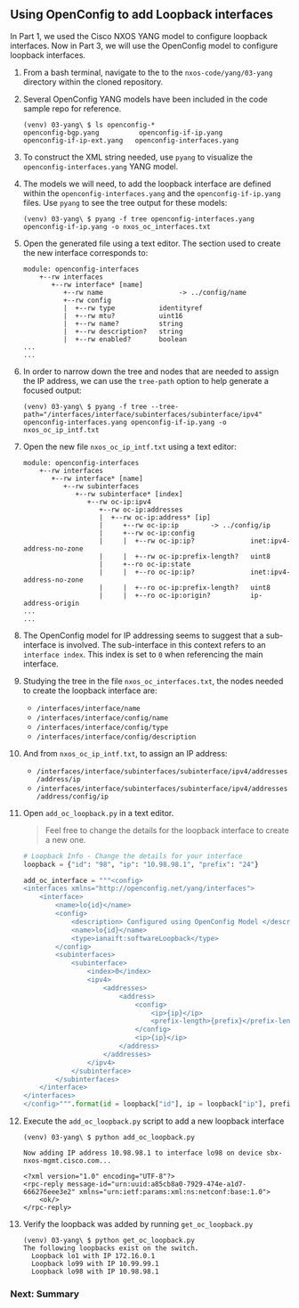 ## Using OpenConfig to add Loopback interfaces

In Part 1, we used the Cisco NXOS YANG model to configure loopback interfaces. Now in Part 3, we will use the OpenConfig model to configure loopback interfaces.

1. From a bash terminal, navigate to the to the `nxos-code/yang/03-yang` directory within the cloned repository.
1. Several OpenConfig YANG models have been included in the code sample repo for reference.  

    ```shell
    (venv) 03-yang\ $ ls openconfig-*
    openconfig-bgp.yang	         openconfig-if-ip.yang
    openconfig-if-ip-ext.yang   openconfig-interfaces.yang
    ```

1. To construct the XML string needed, use `pyang` to visualize the `openconfig-interfaces.yang` YANG model.
1. The models we will need, to add the loopback interface are defined within the `openconfig-interfaces.yang` and the `openconfig-if-ip.yang` files. Use `pyang` to see the tree output for these models:

    ```
    (venv) 03-yang\ $ pyang -f tree openconfig-interfaces.yang openconfig-if-ip.yang -o nxos_oc_interfaces.txt
    ```

1. Open the generated file using a text editor. The section used to create the new interface corresponds to:

    ``` shell
    module: openconfig-interfaces
        +--rw interfaces
           +--rw interface* [name]
              +--rw name                   -> ../config/name
              +--rw config
              |  +--rw type           identityref
              |  +--rw mtu?           uint16
              |  +--rw name?          string
              |  +--rw description?   string
              |  +--rw enabled?       boolean
    ...
    ...
    ```

1. In order to narrow down the tree and nodes that are needed to assign the IP address, we can use the `tree-path` option to help generate a focused output:

    ```
    (venv) 03-yang\ $ pyang -f tree --tree-path="/interfaces/interface/subinterfaces/subinterface/ipv4" openconfig-interfaces.yang openconfig-if-ip.yang -o nxos_oc_ip_intf.txt
    ```

1. Open the new file `nxos_oc_ip_intf.txt` using a text editor:

    ``` shell
    module: openconfig-interfaces
        +--rw interfaces
           +--rw interface* [name]
              +--rw subinterfaces
                 +--rw subinterface* [index]
                    +--rw oc-ip:ipv4
                       +--rw oc-ip:addresses
                       |  +--rw oc-ip:address* [ip]
                       |     +--rw oc-ip:ip        -> ../config/ip
                       |     +--rw oc-ip:config
                       |     |  +--rw oc-ip:ip?              inet:ipv4-address-no-zone
                       |     |  +--rw oc-ip:prefix-length?   uint8
                       |     +--ro oc-ip:state
                       |     |  +--ro oc-ip:ip?              inet:ipv4-address-no-zone
                       |     |  +--ro oc-ip:prefix-length?   uint8
                       |     |  +--ro oc-ip:origin?          ip-address-origin
    ...
    ...
    ```

1. The OpenConfig model for IP addressing seems to suggest that a sub-interface is involved. The sub-interface in this context refers to an `interface index`. This index is set to `0` when referencing the main interface.
1. Studying the tree in the file `nxos_oc_interfaces.txt`, the nodes needed to create the loopback interface are:
    * `/interfaces/interface/name`
    * `/interfaces/interface/config/name`
    * `/interfaces/interface/config/type`
    * `/interfaces/interface/config/description`
1. And from `nxos_oc_ip_intf.txt`, to assign an IP address:
    * `/interfaces/interface/subinterfaces/subinterface/ipv4/addresses/address/ip`
    * `/interfaces/interface/subinterfaces/subinterface/ipv4/addresses/address/config/ip`
1. Open `add_oc_loopback.py` in a text editor.
    > Feel free to change the details for the loopback interface to create a new one. 
    
    ```python
    # Loopback Info - Change the details for your interface
    loopback = {"id": "98", "ip": "10.98.98.1", "prefix": "24"}
    
    add_oc_interface = """<config>
    <interfaces xmlns="http://openconfig.net/yang/interfaces">
        <interface>
            <name>lo{id}</name>
            <config>
                <description> Configured using OpenConfig Model </description>
                <name>lo{id}</name>
                <type>ianaift:softwareLoopback</type>
            </config>
            <subinterfaces>
                <subinterface>
                    <index>0</index>
                    <ipv4>
                        <addresses>
                            <address>
                                <config>
                                    <ip>{ip}</ip>
                                    <prefix-length>{prefix}</prefix-length>
                                </config>
                                <ip>{ip}</ip>
                            </address>
                        </addresses>
                    </ipv4>
                </subinterface>
            </subinterfaces>
        </interface>
    </interfaces>
    </config>""".format(id = loopback["id"], ip = loopback["ip"], prefix = loopback["prefix"])
    ```

1. Execute the `add_oc_loopback.py` script to add a new loopback interface

    ```
    (venv) 03-yang\ $ python add_oc_loopback.py
    
    Now adding IP address 10.98.98.1 to interface lo98 on device sbx-nxos-mgmt.cisco.com...
    
    <?xml version="1.0" encoding="UTF-8"?>
    <rpc-reply message-id="urn:uuid:a85cb8a0-7929-474e-a1d7-666276eee3e2" xmlns="urn:ietf:params:xml:ns:netconf:base:1.0">
        <ok/>
    </rpc-reply>
    ```

1. Verify the loopback was added by running `get_oc_loopback.py`

    ```shell
    (venv) 03-yang\ $ python get_oc_loopback.py
    The following loopbacks exist on the switch.
      Loopback lo1 with IP 172.16.0.1
      Loopback lo99 with IP 10.99.99.1
      Loopback lo98 with IP 10.98.98.1
    ```

### Next: Summary

<!-- The 9.2.1 models for BGP are missing for OC in artifactory.  Temporarily skipping step.  
#### Next: Using the BGP OpenConfig Model
-->
